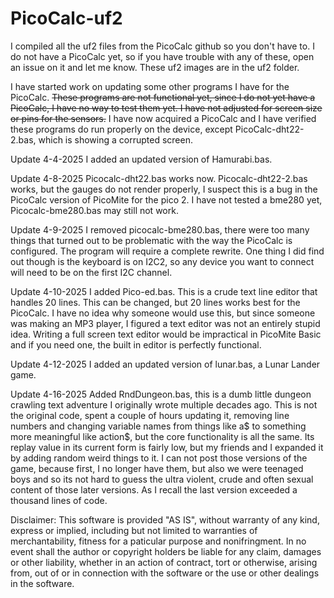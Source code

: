 # PicoCalc-uf2

I compiled all the uf2 files from the PicoCalc github so you don't have to. I do not have a PicoCalc yet, so if you have trouble with any of these, open an issue on it and let me know. These uf2 images are in the uf2 folder.

I have started work on updating some other programs I have for the PicoCalc. ~~These programs are not functional yet, since I do not yet have a PicoCalc, I have no way to test them yet. I have not adjusted for screen size or pins for the sensors.~~ I have now acquired a PicoCalc and I have verified these programs do run properly on the device, except PicoCalc-dht22-2.bas, which is showing a corrupted screen.

Update 4-4-2025
I added an updated version of Hamurabi.bas.

Update 4-8-2025
Picocalc-dht22.bas works now. Picocalc-dht22-2.bas works, but the gauges do not render properly, I suspect this is a bug in the PicoCalc version of PicoMite for the pico 2. I have not tested a bme280 yet, Picocalc-bme280.bas may still not work.

Update 4-9-2025
I removed picocalc-bme280.bas, there were too many things that turned out to be problematic with the way the PicoCalc is configured. The program will require a complete rewrite. One thing I did find out though is the keyboard is on I2C2, so any device you want to connect will need to be on the first I2C channel.

Update 4-10-2025
I added Pico-ed.bas. This is a crude text line editor that handles 20 lines. This can be changed, but 20 lines works best for the PicoCalc. I have no idea why someone would use this, but since someone was making an MP3 player, I figured a text editor was not an entirely stupid idea. Writing a full screen text editor would be impractical in PicoMite Basic and if you need one, the built in editor is perfectly functional.

Update 4-12-2025
I added an updated version of lunar.bas, a Lunar Lander game.

Update 4-16-2025
Added RndDungeon.bas, this is a dumb little dungeon crawling text adventure I originally wrote multiple decades ago. This is not the original code, spent a couple of hours updating it, removing line numbers and changing variable names from things like a$ to something more meaningful like action$, but the core functionality is all the same. Its replay value in its current form is fairly low, but my friends and I expanded it by adding random weird things to it. I can not post those versions of the game, because first, I no longer have them, but also we were teenaged boys and so its not hard to guess the ultra violent, crude and often sexual content of those later versions. As I recall the last version exceeded a thousand lines of code.

Disclaimer: This software is provided "AS IS", without warranty of any kind, express or implied, including but not limited to warranties of merchantability, fitness for a paticular purpose and nonifringment. In no event shall the author or copyright holders be liable for any claim, damages or other liability, whether in an action of contract, tort or otherwise, arising from, out of or in connection with the software or the use or other dealings in the software.
